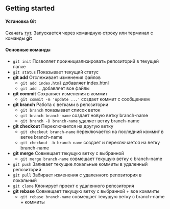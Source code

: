 ## Getting started
#### Установка Git
Скачать [тут](https://git-scm.com/downloads). Запускается через командную строку или терминал с команды **git**

#### Основные команды
- `git init` Позволяет проинициализировать репозиторий в текущей папке
- `git status` Показывает текущий статус
- **git add** Отслеживает изменения файлов
    - `git add index.html` добавляет index.html
    - `git add .` добавляет все файлы
- **git commit** Сохраняет изменения в коммит
    - `git commit -m 'update ...'` создает коммит с сообщением
- **git branch** Работа с ветками в репозитории
    - `git branch` показывает список веток
    - `git branch branch-name` создает новую ветку branch-name
    - `git branch -D branch-name` удаляет ветку branch-name
- **git checkout** Переключается на другую ветку
    - `git checkout branch-name` переключается на последний коммит в ветке
      branch-name
    - `git checkout -b branch-name` создает и переключается на ветку branch-name
- **git merge** Совмещает текущую ветку с выбранной
    - `git merge branch-name` совмещает текущую ветку с branch-name
- `git push` Заливает текущие локальные коммиты в удаленный репозиторий
- `git pull` Забирает изменения с удаленного репозитория в локальный
- `git clone` Клонирует проект с удаленного репозитория
- **git rebase** Совмещает текущую ветку с выбранной + все коммиты
    - `git rebase branch-name` совмещает текущую ветку с branch-name + коммиты
